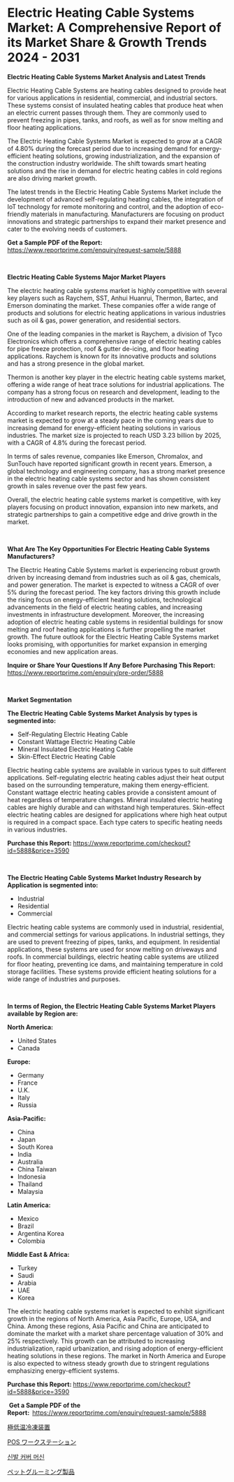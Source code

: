 <p><h1>Electric Heating Cable Systems Market: A Comprehensive Report of its Market Share & Growth Trends 2024 - 2031</h1></p><p><strong>Electric Heating Cable Systems Market Analysis and Latest Trends</strong></p>
<p><p>Electric Heating Cable Systems are heating cables designed to provide heat for various applications in residential, commercial, and industrial sectors. These systems consist of insulated heating cables that produce heat when an electric current passes through them. They are commonly used to prevent freezing in pipes, tanks, and roofs, as well as for snow melting and floor heating applications.</p><p>The Electric Heating Cable Systems Market is expected to grow at a CAGR of 4.80% during the forecast period due to increasing demand for energy-efficient heating solutions, growing industrialization, and the expansion of the construction industry worldwide. The shift towards smart heating solutions and the rise in demand for electric heating cables in cold regions are also driving market growth.</p><p>The latest trends in the Electric Heating Cable Systems Market include the development of advanced self-regulating heating cables, the integration of IoT technology for remote monitoring and control, and the adoption of eco-friendly materials in manufacturing. Manufacturers are focusing on product innovations and strategic partnerships to expand their market presence and cater to the evolving needs of customers.</p></p>
<p><strong>Get a Sample PDF of the Report:&nbsp;</strong> <a href="https://www.reportprime.com/enquiry/request-sample/5888">https://www.reportprime.com/enquiry/request-sample/5888</a></p>
<p>&nbsp;</p>
<p><strong>Electric Heating Cable Systems Major Market Players</strong></p>
<p><p>The electric heating cable systems market is highly competitive with several key players such as Raychem, SST, Anhui Huanrui, Thermon, Bartec, and Emerson dominating the market. These companies offer a wide range of products and solutions for electric heating applications in various industries such as oil & gas, power generation, and residential sectors.</p><p>One of the leading companies in the market is Raychem, a division of Tyco Electronics which offers a comprehensive range of electric heating cables for pipe freeze protection, roof & gutter de-icing, and floor heating applications. Raychem is known for its innovative products and solutions and has a strong presence in the global market.</p><p>Thermon is another key player in the electric heating cable systems market, offering a wide range of heat trace solutions for industrial applications. The company has a strong focus on research and development, leading to the introduction of new and advanced products in the market.</p><p>According to market research reports, the electric heating cable systems market is expected to grow at a steady pace in the coming years due to increasing demand for energy-efficient heating solutions in various industries. The market size is projected to reach USD 3.23 billion by 2025, with a CAGR of 4.8% during the forecast period.</p><p>In terms of sales revenue, companies like Emerson, Chromalox, and SunTouch have reported significant growth in recent years. Emerson, a global technology and engineering company, has a strong market presence in the electric heating cable systems sector and has shown consistent growth in sales revenue over the past few years.</p><p>Overall, the electric heating cable systems market is competitive, with key players focusing on product innovation, expansion into new markets, and strategic partnerships to gain a competitive edge and drive growth in the market.</p></p>
<p>&nbsp;</p>
<p><strong>What Are The Key Opportunities For Electric Heating Cable Systems Manufacturers?</strong></p>
<p><p>The Electric Heating Cable Systems market is experiencing robust growth driven by increasing demand from industries such as oil & gas, chemicals, and power generation. The market is expected to witness a CAGR of over 5% during the forecast period. The key factors driving this growth include the rising focus on energy-efficient heating solutions, technological advancements in the field of electric heating cables, and increasing investments in infrastructure development. Moreover, the increasing adoption of electric heating cable systems in residential buildings for snow melting and roof heating applications is further propelling the market growth. The future outlook for the Electric Heating Cable Systems market looks promising, with opportunities for market expansion in emerging economies and new application areas.</p></p>
<p><strong>Inquire or Share Your Questions If Any Before Purchasing This Report:</strong> <a href="https://www.reportprime.com/enquiry/pre-order/5888">https://www.reportprime.com/enquiry/pre-order/5888</a></p>
<p>&nbsp;</p>
<p><strong>Market Segmentation</strong></p>
<p><strong>The Electric Heating Cable Systems Market Analysis by types is segmented into:</strong></p>
<p><ul><li>Self-Regulating Electric Heating Cable</li><li>Constant Wattage Electric Heating Cable</li><li>Mineral Insulated Electric Heating Cable</li><li>Skin-Effect Electric Heating Cable</li></ul></p>
<p><p>Electric heating cable systems are available in various types to suit different applications. Self-regulating electric heating cables adjust their heat output based on the surrounding temperature, making them energy-efficient. Constant wattage electric heating cables provide a consistent amount of heat regardless of temperature changes. Mineral insulated electric heating cables are highly durable and can withstand high temperatures. Skin-effect electric heating cables are designed for applications where high heat output is required in a compact space. Each type caters to specific heating needs in various industries.</p></p>
<p><strong>Purchase this Report:&nbsp;</strong><a href="https://www.reportprime.com/checkout?id=5888&price=3590">https://www.reportprime.com/checkout?id=5888&price=3590</a></p>
<p>&nbsp;</p>
<p><strong>The Electric Heating Cable Systems Market Industry Research by Application is segmented into:</strong></p>
<p><ul><li>Industrial</li><li>Residential</li><li>Commercial</li></ul></p>
<p><p>Electric heating cable systems are commonly used in industrial, residential, and commercial settings for various applications. In industrial settings, they are used to prevent freezing of pipes, tanks, and equipment. In residential applications, these systems are used for snow melting on driveways and roofs. In commercial buildings, electric heating cable systems are utilized for floor heating, preventing ice dams, and maintaining temperature in cold storage facilities. These systems provide efficient heating solutions for a wide range of industries and purposes.</p></p>
<p>&nbsp;</p>
<p><strong>In terms of Region, the Electric Heating Cable Systems Market Players available by Region are:</strong></p>
<p>
    <p> <strong> North America: </strong>
        <ul>
            <li>United States</li>
            <li>Canada</li>
        </ul>
        </p> 
    <p> <strong> Europe: </strong>
        <ul>
            <li>Germany</li>
            <li>France</li>
            <li>U.K.</li>
            <li>Italy</li>
            <li>Russia</li>
        </ul>
        </p> 
    <p> <strong> Asia-Pacific: </strong>
        <ul>
            <li>China</li>
            <li>Japan</li>
            <li>South Korea</li>
            <li>India</li>
            <li>Australia</li>
            <li>China Taiwan</li>
            <li>Indonesia</li>
            <li>Thailand</li>
            <li>Malaysia</li>
        </ul>
        </p> 
    <p> <strong> Latin America: </strong>
        <ul>
            <li>Mexico</li>
            <li>Brazil</li>
            <li>Argentina Korea</li>
            <li>Colombia</li>
        </ul>
        </p> 
    <p> <strong> Middle East & Africa: </strong>
        <ul>
            <li>Turkey</li>
            <li>Saudi</li>
            <li>Arabia</li>
            <li>UAE</li>
            <li>Korea</li>
        </ul>
    </p>
    </p>
<p><p>The electric heating cable systems market is expected to exhibit significant growth in the regions of North America, Asia Pacific, Europe, USA, and China. Among these regions, Asia Pacific and China are anticipated to dominate the market with a market share percentage valuation of 30% and 25% respectively. This growth can be attributed to increasing industrialization, rapid urbanization, and rising adoption of energy-efficient heating solutions in these regions. The market in North America and Europe is also expected to witness steady growth due to stringent regulations emphasizing energy-efficient systems.</p></p>
<p><strong>Purchase this Report: </strong><a href="https://www.reportprime.com/checkout?id=5888&price=3590">https://www.reportprime.com/checkout?id=5888&price=3590</a></p>
<p>&nbsp;<strong>Get a Sample PDF of the Report:&nbsp;&nbsp;</strong><a href="https://www.reportprime.com/enquiry/request-sample/5888">https://www.reportprime.com/enquiry/request-sample/5888</a></p>
<p><strong></strong></p>
<p><p><a href="https://medium.com/@brycenboyer2023/%E4%BD%8E%E6%B8%A9%E5%87%8D%E7%B5%90%E6%A9%9F%E5%99%A8%E3%81%AE%E5%B8%82%E5%A0%B4%E3%82%B7%E3%82%A7%E3%82%A2%E3%81%AE%E9%80%B2%E5%8C%96%E3%81%A8%E5%B8%82%E5%A0%B4%E6%88%90%E9%95%B7%E3%81%AE%E3%83%88%E3%83%AC%E3%83%B3%E3%83%892024%E5%B9%B4-2031%E5%B9%B4-a7f099cedf46">極低温冷凍装置</a></p><p><a href="https://medium.com/@brianayatt2023/pos%E3%83%AF%E3%83%BC%E3%82%AF%E3%82%B9%E3%83%86%E3%83%BC%E3%82%B7%E3%83%A7%E3%83%B3%E5%B8%82%E5%A0%B4%E3%83%A1%E3%83%88%E3%83%AA%E3%83%83%E3%82%AF%E3%82%B9%E3%81%AE%E3%83%87%E3%82%B3%E3%83%BC%E3%83%89-%E5%B8%82%E5%A0%B4%E3%82%B7%E3%82%A7%E3%82%A2-%E3%83%88%E3%83%AC%E3%83%B3%E3%83%89-%E3%81%8A%E3%82%88%E3%81%B3%E6%88%90%E9%95%B7%E3%83%91%E3%82%BF%E3%83%BC%E3%83%B3-49468b7d7f79">POS ワークステーション</a></p><p><a href="https://medium.com/@marymorgan1939/%EC%8B%A0%EB%B0%9C-%EC%BB%A4%EB%B2%84-%EA%B8%B0%EA%B3%84-%EC%8B%9C%EC%9E%A5-%EB%B3%B4%EA%B3%A0%EC%84%9C%EB%8A%94-%EC%9D%B4-%EC%8B%9C%EC%9E%A5%EC%9D%98-%EC%B5%9C%EC%8B%A0-%ED%8A%B8%EB%A0%8C%EB%93%9C%EC%99%80-%EC%84%B1%EC%9E%A5-%EA%B8%B0%ED%9A%8C%EB%A5%BC-%EB%B3%B4%EC%97%AC%EC%A4%8D%EB%8B%88%EB%8B%A4-1356420902fa">신발 커버 머신</a></p><p><a href="https://github.com/SantosDicki04/Market-Research-Report-List-1/blob/main/647058317182.md">ペットグルーミング製品</a></p></p>